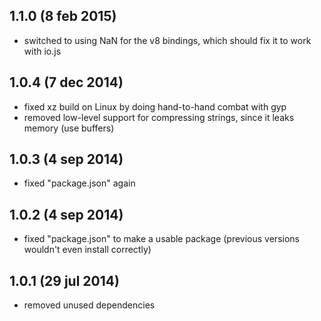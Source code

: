 ## 1.1.0  (8 feb 2015)

- switched to using NaN for the v8 bindings, which should fix it to work with io.js


## 1.0.4  (7 dec 2014)

- fixed xz build on Linux by doing hand-to-hand combat with gyp
- removed low-level support for compressing strings, since it leaks memory (use buffers)


## 1.0.3  (4 sep 2014)

- fixed "package.json" again


## 1.0.2  (4 sep 2014)

- fixed "package.json" to make a usable package (previous versions wouldn't even install correctly)


## 1.0.1  (29 jul 2014)

- removed unused dependencies
